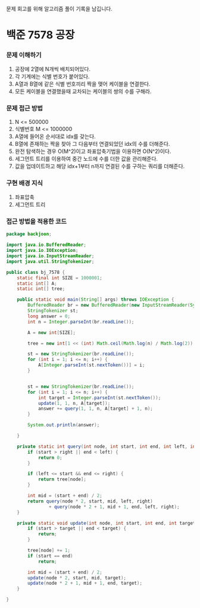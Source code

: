 문제 회고를 위해 알고리즘 풀이 기록을 남깁니다.

# 백준 7578 공장


### 문제 이해하기
1. 공장에 2열에 N개씩 배치되어있다.
2. 각 기계에는 식별 번호가 붙어있다.
3. A열과 B열에 같은 식별 번호끼리 짝을 맺어 케이블을 연결한다.
4. 모든 케이블을 연결했을때 교차되는 케이블의 쌍의 수를 구해라.

### 문제 접근 방법
1. N <= 500000
2. 식별번호 M <= 1000000
3. A열에 들어온 순서대로 idx를 갖는다.
4. B열에 존재하는 짝을 찾아 그 다음부터 연결되었던 idx의 수를 더해준다.
5. 완전 탐색하는 경우 O(M^2)이고 좌표압축기법을 이용하면 O(N^2)이다.
6. 세그먼트 트리를 이용하여 중간 노드에 수를 더한 값을 관리해준다.
7. 값을 업데이트하고 해당 idx+1부터 n까지 연결된 수를 구하는 쿼리를 더해준다.

### 구현 배경 지식
1. 좌표압축
2. 세그먼트 트리

### 접근 방법을 적용한 코드
```java
package backjoon;

import java.io.BufferedReader;
import java.io.IOException;
import java.io.InputStreamReader;
import java.util.StringTokenizer;

public class bj_7578 {
    static final int SIZE = 1000001;
    static int[] A;
    static int[] tree;

    public static void main(String[] args) throws IOException {
        BufferedReader br = new BufferedReader(new InputStreamReader(System.in));
        StringTokenizer st;
        long answer = 0;
        int n = Integer.parseInt(br.readLine());

        A = new int[SIZE];

        tree = new int[1 << (int) Math.ceil(Math.log(n) / Math.log(2)) + 1];

        st = new StringTokenizer(br.readLine());
        for (int i = 1; i <= n; i++) {
            A[Integer.parseInt(st.nextToken())] = i;
        }


        st = new StringTokenizer(br.readLine());
        for (int i = 1; i <= n; i++) {
            int target = Integer.parseInt(st.nextToken());
            update(1, 1, n, A[target]);
            answer += query(1, 1, n, A[target] + 1, n);
        }

        System.out.println(answer);

    }

    private static int query(int node, int start, int end, int left, int right) {
        if (start > right || end < left) {
            return 0;
        }

        if (left <= start && end <= right) {
            return tree[node];
        }

        int mid = (start + end) / 2;
        return query(node * 2, start, mid, left, right)
                + query(node * 2 + 1, mid + 1, end, left, right);
    }

    private static void update(int node, int start, int end, int target) {
        if (start > target || end < target) {
            return;
        }

        tree[node] += 1;
        if (start == end)
            return;

        int mid = (start + end) / 2;
        update(node * 2, start, mid, target);
        update(node * 2 + 1, mid + 1, end, target);
    }

}

```